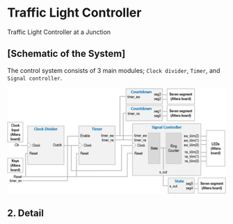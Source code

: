# Traffic Light Controller
Traffic Light Controller at a Junction

## [Schematic of the System]
The control system consists of 3 main modules; `Clock divider`, `Timer`, and `Signal controller`.

![alt text](https://github.com/lkyungho/Images/blob/master/traffic-light-controller-structure.jpg "Structure")


## 2. Detail
